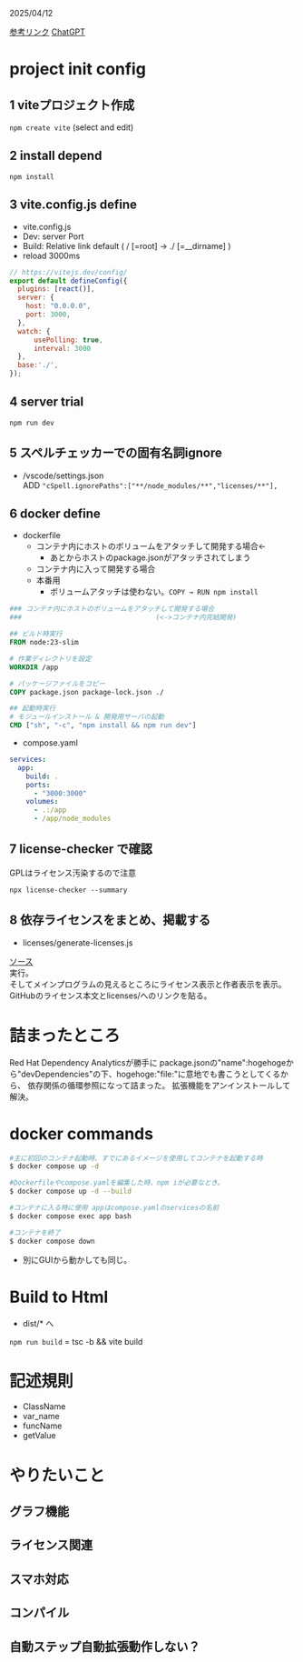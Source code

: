 2025/04/12

[参考リンク](https://qiita.com/shoki-y/items/1be906c372c8a9a993a3)
[ChatGPT](https://chatgpt.com/share/67fa8485-f038-8009-886e-bd046dc4d614)

# project init config

## 1 viteプロジェクト作成
```npm create vite```
(select and edit)

## 2 install depend
```npm install```

## 3 vite.config.js define
- vite.config.js
- Dev: server Port
- Build: Relative link default
    ( / [=root] → ./ [=__dirname] )
- reload 3000ms

```js
// https://vitejs.dev/config/
export default defineConfig({
  plugins: [react()],
  server: {
    host: "0.0.0.0",
    port: 3000,
  },
  watch: {
      usePolling: true,
      interval: 3000
  },
  base:'./',
});
```

## 4 server trial 
```npm run dev```

## 5 スペルチェッカーでの固有名詞ignore
- /vscode/settings.json  
ADD 
```"cSpell.ignorePaths":["**/node_modules/**","licenses/**"],```

## 6 docker define

- dockerfile
  - コンテナ内にホストのボリュームをアタッチして開発する場合←
    - あとからホストのpackage.jsonがアタッチされてしまう
  - コンテナ内に入って開発する場合
  - 本番用
    - ボリュームアタッチは使わない。```COPY → RUN npm install```

```dockerfile
### コンテナ内にホストのボリュームをアタッチして開発する場合
###                                 (<->コンテナ内完結開発)

## ビルド時実行
FROM node:23-slim

# 作業ディレクトリを設定
WORKDIR /app

# パッケージファイルをコピー
COPY package.json package-lock.json ./

## 起動時実行
# モジュールインストール & 開発用サーバの起動
CMD ["sh", "-c", "npm install && npm run dev"]
```

- compose.yaml
```yaml
services:
  app:
    build: .
    ports:
      - "3000:3000"
    volumes:
      - .:/app
      - /app/node_modules
```

## 7 license-checker で確認
GPLはライセンス汚染するので注意

```npx license-checker --summary```

## 8 依存ライセンスをまとめ、掲載する

- licenses/generate-licenses.js   

[ソース](https://github.com/NobuoJt/lifeGame_0/blob/main/licenses/__generate-licenses.cjs)  
実行。  
そしてメインプログラムの見えるところにライセンス表示と作者表示を表示。  
GitHubのライセンス本文とlicenses/へのリンクを貼る。

# 詰まったところ

Red Hat Dependency Analyticsが勝手に
package.jsonの"name":hogehogeから"devDependencies"の下、hogehoge:"file:"に意地でも書こうとしてくるから、
依存関係の循環参照になって詰まった。
拡張機能をアンインストールして解決。

# docker commands

```sh
#主に初回のコンテナ起動時、すでにあるイメージを使用してコンテナを起動する時
$ docker compose up -d

#Dockerfileやcompose.yamlを編集した時、npm iが必要なとき。
$ docker compose up -d --build

#コンテナに入る時に使用 appはcompose.yamlのservicesの名前
$ docker compose exec app bash

#コンテナを終了
$ docker compose down
```
- 別にGUIから動かしても同じ。

# Build to Html
- dist/* へ  

```npm run build``` = tsc -b && vite build

# 記述規則

- ClassName
- var_name
- funcName
- getValue

# やりたいこと

## グラフ機能
## ライセンス関連
## スマホ対応
## コンパイル
## 自動ステップ自動拡張動作しない？